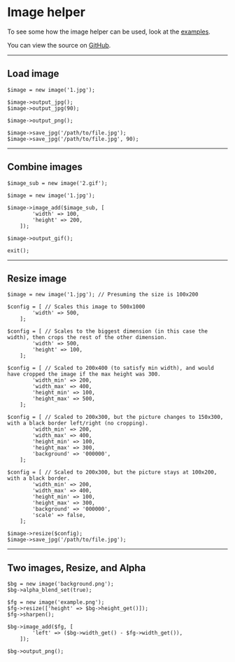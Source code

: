 
# Image helper

To see some how the image helper can be used, look at the [examples](/examples/image/).

You can view the source on [GitHub](https://github.com/craigfrancis/framework/blob/master/framework/0.1/library/class/image.php).

---

## Load image

	$image = new image('1.jpg');

	$image->output_jpg();
	$image->output_jpg(90);

	$image->output_png();

	$image->save_jpg('/path/to/file.jpg');
	$image->save_jpg('/path/to/file.jpg', 90);

---

##  Combine images

	$image_sub = new image('2.gif');

	$image = new image('1.jpg');

	$image->image_add($image_sub, [
			'width' => 100,
			'height' => 200,
		]);

	$image->output_gif();

	exit();

---

##  Resize image

	$image = new image('1.jpg'); // Presuming the size is 100x200

	$config = [ // Scales this image to 500x1000
			'width' => 500,
		];

	$config = [ // Scales to the biggest dimension (in this case the width), then crops the rest of the other dimension.
			'width' => 500,
			'height' => 100,
		];

	$config = [ // Scaled to 200x400 (to satisfy min width), and would have cropped the image if the max height was 300.
			'width_min' => 200,
			'width_max' => 400,
			'height_min' => 100,
			'height_max' => 500,
		];

	$config = [ // Scaled to 200x300, but the picture changes to 150x300, with a black border left/right (no cropping).
			'width_min' => 200,
			'width_max' => 400,
			'height_min' => 100,
			'height_max' => 300,
			'background' => '000000',
		];

	$config = [ // Scaled to 200x300, but the picture stays at 100x200, with a black border.
			'width_min' => 200,
			'width_max' => 400,
			'height_min' => 100,
			'height_max' => 300,
			'background' => '000000',
			'scale' => false,
		];

	$image->resize($config);
	$image->save_jpg('/path/to/file.jpg');

---

##  Two images, Resize, and Alpha

	$bg = new image('background.png');
	$bg->alpha_blend_set(true);

	$fg = new image('example.png');
	$fg->resize(['height' => $bg->height_get()]);
	$fg->sharpen();

	$bg->image_add($fg, [
			'left' => ($bg->width_get() - $fg->width_get()),
		]);

	$bg->output_png();

